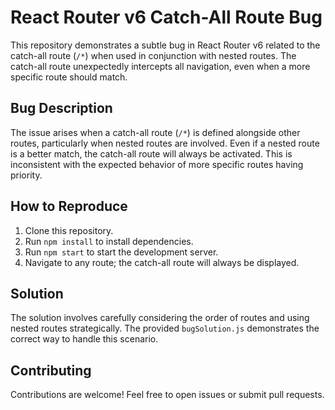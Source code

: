 # React Router v6 Catch-All Route Bug

This repository demonstrates a subtle bug in React Router v6 related to the catch-all route (`/*`) when used in conjunction with nested routes.  The catch-all route unexpectedly intercepts all navigation, even when a more specific route should match.

## Bug Description

The issue arises when a catch-all route (`/*`) is defined alongside other routes, particularly when nested routes are involved.  Even if a nested route is a better match, the catch-all route will always be activated.  This is inconsistent with the expected behavior of more specific routes having priority.

## How to Reproduce

1. Clone this repository.
2. Run `npm install` to install dependencies.
3. Run `npm start` to start the development server.
4. Navigate to any route; the catch-all route will always be displayed.

## Solution

The solution involves carefully considering the order of routes and using nested routes strategically.  The provided `bugSolution.js` demonstrates the correct way to handle this scenario.

## Contributing

Contributions are welcome! Feel free to open issues or submit pull requests.